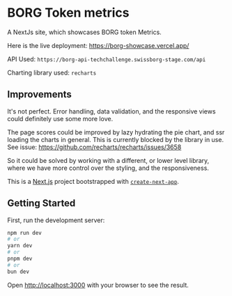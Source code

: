 # BORG Token metrics

A NextJs site, which showcases BORG token Metrics.

Here is the live deployment: https://borg-showcase.vercel.app/

API Used: `https://borg-api-techchallenge.swissborg-stage.com/api`

Charting library used: `recharts`

## Improvements

It's not perfect. Error handling, data validation, and the responsive views could definitely use some more love.

The page scores could be improved by lazy hydrating the pie chart, and ssr loading the charts in general.
This is currently blocked by the library in use. See issue: https://github.com/recharts/recharts/issues/3658

So it could be solved by working with a different, or lower level library, where we have more control over the styling, and the responsiveness.

This is a [Next.js](https://nextjs.org/) project bootstrapped with [`create-next-app`](https://github.com/vercel/next.js/tree/canary/packages/create-next-app).

## Getting Started

First, run the development server:

```bash
npm run dev
# or
yarn dev
# or
pnpm dev
# or
bun dev
```

Open [http://localhost:3000](http://localhost:3000) with your browser to see the result.
